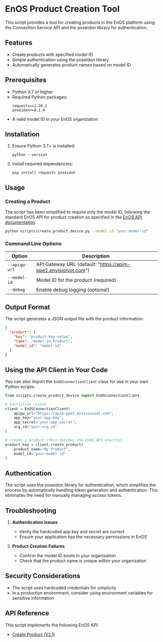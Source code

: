 # EnOS Product Creation Tool

This script provides a tool for creating products in the EnOS platform using the Connection Service API and the poseidon library for authentication.

## Features

- Create products with specified model ID
- Simple authentication using the poseidon library
- Automatically generates product names based on model ID

## Prerequisites

- Python 3.7 or higher
- Required Python packages:
  ```
  requests>=2.28.1
  poseidon>=0.1.0
  ```
- A valid model ID in your EnOS organization

## Installation

1. Ensure Python 3.7+ is installed:
   ```
   python --version
   ```

2. Install required dependencies:
   ```
   pip install requests poseidon
   ```

## Usage

### Creating a Product

The script has been simplified to require only the model ID, following the standard EnOS API for product creation as specified in the [EnOS API documentation](https://support.enos-iot.com/docs/connection-api/en/3.0.0/oldversion/create_product.html).

```bash
python scripts/create_product_device.py --model-id "your-model-id"
```

### Command Line Options

| Option | Description |
|--------|-------------|
| `--apigw-url` | API Gateway URL (default: "https://apim-ppe1.envisioniot.com") |
| `--model-id` | Model ID for the product (required) |
| `--debug` | Enable debug logging (optional) |

## Output Format

The script generates a JSON output file with the product information:

```json
{
  "product": {
    "key": "product-key-value",
    "name": "model-id_Product",
    "model_id": "model-id"
  }
}
```

## Using the API Client in Your Code

You can also import the `EnOSConnectionClient` class for use in your own Python scripts:

```python
from scripts.create_product_device import EnOSConnectionClient

# Initialize client
client = EnOSConnectionClient(
    apigw_url="https://apim-ppe1.envisioniot.com",
    app_key="your-app-key",
    app_secret="your-app-secret",
    org_id="your-org-id"
)

# Create a product (this matches the EnOS API exactly)
product_key = client.create_product(
    product_name="My Product",
    model_id="your-model-id"
)
```

## Authentication

The script uses the poseidon library for authentication, which simplifies the process by automatically handling token generation and authentication. This eliminates the need for manually managing access tokens.

## Troubleshooting

1. **Authentication Issues**
   - Verify the hardcoded app key and secret are correct
   - Ensure your application has the necessary permissions in EnOS

2. **Product Creation Failures**
   - Confirm the model ID exists in your organization
   - Check that the product name is unique within your organization

## Security Considerations

- The script uses hardcoded credentials for simplicity
- In a production environment, consider using environment variables for sensitive information

## API Reference

This script implements the following EnOS API:
- [Create Product (V2.1)](https://support.enos-iot.com/docs/connection-api/en/3.0.0/oldversion/create_product.html) 